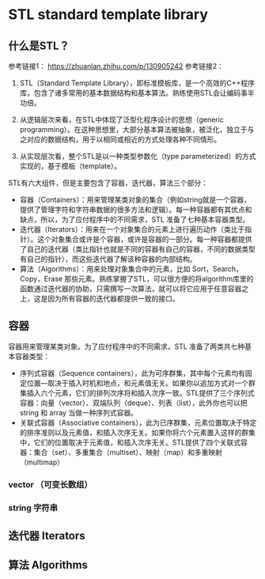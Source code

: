 # STL standard template library

## 什么是STL？
参考链接1： https://zhuanlan.zhihu.com/p/130905242
参考链接2：
1. STL（Standard Template Library），即标准模板库，是一个高效的C++程序库，包含了诸多常用的基本数据结构和基本算法。熟练使用STL会让编码事半功倍。

2. 从逻辑层次来看，在STL中体现了泛型化程序设计的思想（generic programming）。在这种思想里，大部分基本算法被抽象，被泛化，独立于与之对应的数据结构，用于以相同或相近的方式处理各种不同情形。

3. 从实现层次看，整个STL是以一种类型参数化（type parameterized）的方式实现的，基于模板（template）。

STL有六大组件，但是主要包含了容器，迭代器，算法三个部分：
* 容器（Containers）：用来管理某类对象的集合（例如string就是一个容器，提供了管理字符和字符串数据的很多方法和逻辑）。每一种容器都有其优点和缺点，所以，为了应付程序中的不同需求，STL 准备了七种基本容器类型。
* 迭代器（Iterators）：用来在一个对象集合的元素上进行遍历动作（类比于指针）。这个对象集合或许是个容器，或许是容器的一部分。每一种容器都提供了自己的迭代器（类比指针也就是不同的容器有自己的容器，不同的数据类型有自己的指针），而这些迭代器了解该种容器的内部结构。
* 算法（Algorithms）：用来处理对象集合中的元素，比如 Sort，Search，Copy，Erase 那些元素。熟练掌握了STL，可以很方便的将algorithm库里的函数通过迭代器的协助，只需撰写一次算法，就可以将它应用于任意容器之上，这是因为所有容器的迭代器都提供一致的接口。

## 容器
容器用来管理某类对象。为了应付程序中的不同需求，STL 准备了两类共七种基本容器类型：
* 序列式容器（Sequence containers），此为可序群集，其中每个元素均有固定位置—取决于插入时机和地点，和元素值无关。如果你以追加方式对一个群集插入六个元素，它们的排列次序将和插入次序一致。STL提供了三个序列式容器：向量（vector）、双端队列（deque）、列表（list），此外你也可以把 string 和 array 当做一种序列式容器。
* 关联式容器（Associative containers），此为已序群集，元素位置取决于特定的排序准则以及元素值，和插入次序无关。如果你将六个元素置入这样的群集中，它们的位置取决于元素值，和插入次序无关。STL提供了四个关联式容器：集合（set）、多重集合（multiset）、映射（map）和多重映射（multimap）
### vector （可变长数组）

### string 字符串



## 迭代器  Iterators

## 算法 Algorithms